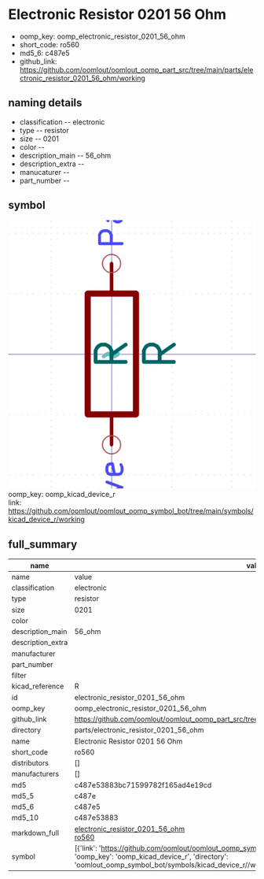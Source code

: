 # Electronic Resistor 0201 56 Ohm

  
* oomp_key: oomp_electronic_resistor_0201_56_ohm 
* short_code: ro560
* md5_6: c487e5  
* github_link: https://github.com/oomlout/oomlout_oomp_part_src/tree/main/parts/electronic_resistor_0201_56_ohm/working  
## naming details
* classification -- electronic
* type -- resistor
* size -- 0201
* color -- 
* description_main -- 56_ohm
* description_extra -- 
* manucaturer -- 
* part_number -- 



## symbol

![](symbol/0/working/working_600.png)  
oomp_key: oomp_kicad_device_r  
link: https://github.com/oomlout/oomlout_oomp_symbol_bot/tree/main/symbols/kicad_device_r/working  


## full_summary
| name | value | 
| --- | --- | 
| name | value | 
| classification | electronic | 
| type | resistor | 
| size | 0201 | 
| color |  | 
| description_main | 56_ohm | 
| description_extra |  | 
| manufacturer |  | 
| part_number |  | 
| filter |  | 
| kicad_reference | R | 
| id | electronic_resistor_0201_56_ohm | 
| oomp_key | oomp_electronic_resistor_0201_56_ohm | 
| github_link | https://github.com/oomlout/oomlout_oomp_part_src/tree/main/parts/electronic_resistor_0201_56_ohm/working | 
| directory | parts/electronic_resistor_0201_56_ohm | 
| name | Electronic Resistor 0201 56 Ohm | 
| short_code | ro560 | 
| distributors | [] | 
| manufacturers | [] | 
| md5 | c487e53883bc71599782f165ad4e19cd | 
| md5_5 | c487e | 
| md5_6 | c487e5 | 
| md5_10 | c487e53883 | 
| markdown_full | [electronic_resistor_0201_56_ohm](https://github.com/oomlout/oomlout_oomp_part_src/tree/main/parts/electronic_resistor_0201_56_ohm/working)<br>[ro560](https://github.com/oomlout/oomlout_oomp_part_src/tree/main/parts/electronic_resistor_0201_56_ohm/working)<br> | 
| symbol | [{'link': 'https://github.com/oomlout/oomlout_oomp_symbol_bot/tree/main/symbols/kicad_device_r', 'oomp_key': 'oomp_kicad_device_r', 'directory': 'oomlout_oomp_symbol_bot/symbols/kicad_device_r//working/working.kicad_sym'}] | 
